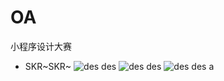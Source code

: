 # OA
小程序设计大赛

* SKR~SKR~
![des des](http://www.tttjh.com.cn/imgs/wechat1.jpg)
![des des](http://www.tttjh.com.cn/imgs/wechat2.jpg)
![des des](http://www.tttjh.com.cn/imgs/wechat3.jpg)
a
